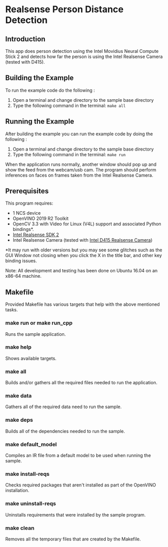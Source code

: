 # Realsense Person Distance Detection
## Introduction
This app does person detection using the Intel Movidius Neural Compute Stick 2 and detects how far the person is using the Intel Realsense Camera (tested with D415).

## Building the Example

To run the example code do the following :
1. Open a terminal and change directory to the sample base directory
2. Type the following command in the terminal: ```make all```

## Running the Example

After building the example you can run the example code by doing the following :
1. Open a terminal and change directory to the sample base directory
2. Type the following command in the terminal: ```make run``` 

When the application runs normally, another window should pop up and show the feed from the webcam/usb cam. The program should perform inferences on faces on frames taken from the Intel Realsense Camera.

## Prerequisites
This program requires:
- 1 NCS device
- OpenVINO 2019 R2 Toolkit
- OpenCV 3.3 with Video for Linux (V4L) support and associated Python bindings*.
- [Intel Realsense SDK 2](https://www.intelrealsense.com/developers#downloads)
- Intel Realsense Camera (tested with [Intel D415 Realsense Camera](https://store.intelrealsense.com/buy-intel-realsense-depth-camera-d415.html))


*It may run with older versions but you may see some glitches such as the GUI Window not closing when you click the X in the title bar, and other key binding issues.

Note: All development and testing has been done on Ubuntu 16.04 on an x86-64 machine.

## Makefile
Provided Makefile has various targets that help with the above mentioned tasks.

### make run or make run_cpp
Runs the sample application.

### make help
Shows available targets.

### make all
Builds and/or gathers all the required files needed to run the application.

### make data
Gathers all of the required data need to run the sample.

### make deps
Builds all of the dependencies needed to run the sample.

### make default_model
Compiles an IR file from a default model to be used when running the sample.

### make install-reqs
Checks required packages that aren't installed as part of the OpenVINO installation. 

### make uninstall-reqs
Uninstalls requirements that were installed by the sample program.
 
### make clean
Removes all the temporary files that are created by the Makefile.

